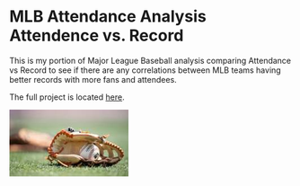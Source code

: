 # MLB Attendance Analysis Attendence vs. Record

This is my portion of Major League Baseball analysis comparing Attendance vs Record to see if there are any correlations between MLB teams having better records with more fans and attendees.

The full project is located [here](https://github.com/Dshashek/Red-Team-Project-1).

![MLB Pic](https://raw.githubusercontent.com/hgmhd7/MLB-Attendance-Analysis-Attendence-vs-Record/master/MLB.jpg)
